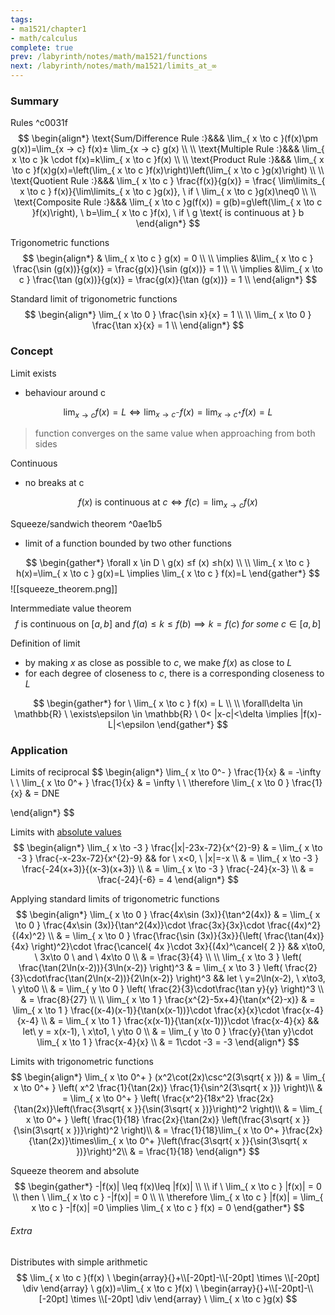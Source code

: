 ```yaml
---
tags:
- ma1521/chapter1
- math/calculus
complete: true
prev: /labyrinth/notes/math/ma1521/functions
next: /labyrinth/notes/math/ma1521/limits_at_∞
---
```


   

### Summary
Rules ^c0031f
$$
\begin{align*}
\text{Sum/Difference Rule :}&&& \lim_{ x \to c }(f(x)\pm g(x))=\lim_{x → c} f(x)± \lim_{x → c} g(x) \\
\\
\text{Multiple Rule :}&&& \lim_{ x \to c }k \cdot f(x)=k\lim_{ x \to c }f(x) \\
\\
\text{Product Rule :}&&& \lim_{ x \to c }f(x)g(x)=\left(\lim_{ x \to c }f(x)\right)\left(\lim_{ x \to c }g(x)\right) \\
\\
\text{Quotient Rule :}&&& \lim_{ x \to c } \frac{f(x)}{g(x)} = \frac{ \lim\limits_{ x \to c } f(x)}{\lim\limits_{ x \to c }g(x)}, \ if \ \lim_{ x \to c }g(x)\neq0 \\
\\
\text{Composite Rule :}&&& \lim_{ x \to c }g(f(x)) = g(b)=g\left(\lim_{ x \to c }f(x)\right), \ b=\lim_{ x \to c }f(x), \ if \ g \text{ is continuous at } b
\end{align*}
$$

Trigonometric functions
$$
\begin{align*}
& \lim_{ x \to c } g(x) = 0 \\
\\
\implies &\lim_{ x \to c } \frac{\sin (g(x))}{g(x)} = \frac{g(x)}{\sin (g(x))} = 1 \\
\\
\implies &\lim_{ x \to c } \frac{\tan (g(x))}{g(x)} = \frac{g(x)}{\tan (g(x))} = 1 \\
\end{align*}
$$

Standard limit of trigonometric functions
$$
\begin{align*}
\lim_{ x \to 0 } \frac{\sin x}{x} = 1 \\
\\
\lim_{ x \to 0 } \frac{\tan x}{x} = 1 \\
\end{align*}
$$

### Concept
Limit exists
- behaviour around c

$$
\lim_{ x \to c } f(x) =L \iff \lim_{ x \to c^- } f(x) = \lim_{ x \to c^+ } f(x) =L
$$
> function converges on the same value when approaching from both sides

Continuous
- no breaks at c

$$
f(x) \text{ is continuous at } c \iff f(c)=\lim_{ x \to c } f(x) 
$$

Squeeze/sandwich theorem ^0ae1b5
- limit of a function bounded by two other functions

$$
\begin{gather*}
\forall x \in D \ g(x) ≤f (x) ≤h(x) \\
\\
\lim_{ x \to c } h(x)=\lim_{ x \to c } g(x)=L \implies \lim_{ x \to c } f(x)=L
\end{gather*}
$$
![[squeeze_theorem.png]]

Intermmediate value theorem
$$
f\text{ is continuous on }[a,b]\text{ and }f(a)\leq k\leq f(b) \implies k=f(c)\ for \ some \ c\in[a,b]
$$

Definition of limit
- by making $x$ as close as possible to $c$, we make $f(x)$ as close to $L$
- for each degree of closeness to $c$, there is a corresponding closeness to $L$

$$
\begin{gather*}
for \ \lim_{ x \to c } f(x) = L \\
\\
\forall\delta \in \mathbb{R} \ \exists\epsilon \in \mathbb{R} \ 0< |x-c|<\delta \implies |f(x)-L|<\epsilon
\end{gather*}
$$

### Application
Limits of reciprocal
$$
\begin{align*}
\lim_{ x \to 0^- } \frac{1}{x} & = -\infty \\
\\
\lim_{ x \to 0^+ } \frac{1}{x} & = \infty \\
\\
\therefore \lim_{ x \to 0 } \frac{1}{x} & = DNE 

\end{align*}
$$

Limits with [absolute values](/labyrinth/notes/math/ma1521/absolute_values)
$$
\begin{align*}
\lim_{ x \to -3 } \frac{|x|-23x-72}{x^{2}-9} & = \lim_{ x \to -3 } \frac{-x-23x-72}{x^{2}-9} && for \ x<0, \ |x|=-x \\
& = \lim_{ x \to -3 } \frac{-24(x+3)}{(x-3)(x+3)} \\
& = \lim_{ x \to -3 } \frac{-24}{x-3} \\
& = \frac{-24}{-6} = 4
\end{align*}
$$

Applying standard limits of trigonometric functions
$$
\begin{align*}
\lim_{ x \to 0 } \frac{4x\sin (3x)}{\tan^2(4x)} & = \lim_{ x \to 0 } \frac{4x\sin (3x)}{\tan^2(4x)}\cdot \frac{3x}{3x}\cdot \frac{(4x)^2}{(4x)^2} \\
& = \lim_{ x \to 0 } \frac{\frac{\sin (3x)}{3x}}{\left( \frac{\tan(4x)}{4x} \right)^2}\cdot \frac{\cancel{ 4x }\cdot 3x}{(4x)^\cancel{ 2 }} && x\to0, \ 3x\to 0 \ and \ 4x\to 0 \\
& = \frac{3}{4} \\
\\
\lim_{ x \to 3 } \left( \frac{\tan(2\ln(x-2))}{3\ln(x-2)} \right)^3 & = \lim_{ x \to 3 } \left( \frac{2}{3}\cdot\frac{\tan(2\ln(x-2))}{2\ln(x-2)} \right)^3 && let \ y=2\ln(x-2), \ x\to3, \ y\to0 \\
& = \lim_{ y \to 0 } \left( \frac{2}{3}\cdot\frac{\tan y}{y} \right)^3 \\
& = \frac{8}{27} \\
\\
\lim_{ x \to 1 } \frac{x^{2}-5x+4}{\tan(x^{2}-x)} & = \lim_{ x \to 1 } \frac{(x-4)(x-1)}{\tan(x(x-1))}\cdot \frac{x}{x}\cdot \frac{x-4}{x-4} \\
& = \lim_{ x \to 1 } \frac{x(x-1)}{\tan(x(x-1))}\cdot \frac{x-4}{x} && let\ y = x(x-1), \ x\to1, \ y\to 0 \\
& = \lim_{ y \to 0 } \frac{y}{\tan y}\cdot \lim_{ x \to 1 } \frac{x-4}{x} \\
& = 1\cdot -3 = -3
\end{align*}
$$

Limits with trigonometric functions
$$
\begin{align*}
\lim_{ x \to 0^+ } (x^2\cot(2x)\csc^2(3\sqrt{ x })) & = \lim_{ x \to 0^+ } \left( x^2 \frac{1}{\tan(2x)} \frac{1}{\sin^2(3\sqrt{ x })} \right)\\
& = \lim_{ x \to 0^+ } \left( \frac{x^2}{18x^2} \frac{2x}{\tan(2x)}\left(\frac{3\sqrt{ x }}{\sin(3\sqrt{ x })}\right)^2 \right)\\
& = \lim_{ x \to 0^+ } \left( \frac{1}{18} \frac{2x}{\tan(2x)} \left(\frac{3\sqrt{ x }}{\sin(3\sqrt{ x })}\right)^2 \right)\\
& = \frac{1}{18}\lim_{ x \to 0^+ }\frac{2x}{\tan(2x)}\times\lim_{ x \to 0^+ }\left(\frac{3\sqrt{ x }}{\sin(3\sqrt{ x })}\right)^2\\
& = \frac{1}{18}
\end{align*}
$$

Squeeze theorem and absolute
$$
\begin{gather*}
-|f(x)| \leq f(x)\leq |f(x)| \\
\\
if \ \lim_{ x \to c } |f(x)| = 0 \\
then \  \lim_{ x \to c } -|f(x)| = 0 \\
\\
\therefore \lim_{ x \to c } |f(x)| =  \lim_{ x \to c } -|f(x)| =0 \implies \lim_{ x \to c } f(x) = 0
\end{gather*}
$$

###### Extra
Distributes with simple arithmetic
$$
\lim_{ x \to c }(f(x) \ \begin{array}{}+\\[-20pt]-\\[-20pt] \times \\[-20pt] \div \end{array} \ g(x))=\lim_{ x \to c }f(x) \ \begin{array}{}+\\[-20pt]-\\[-20pt] \times \\[-20pt] \div \end{array} \ \lim_{ x \to c }g(x)
$$
